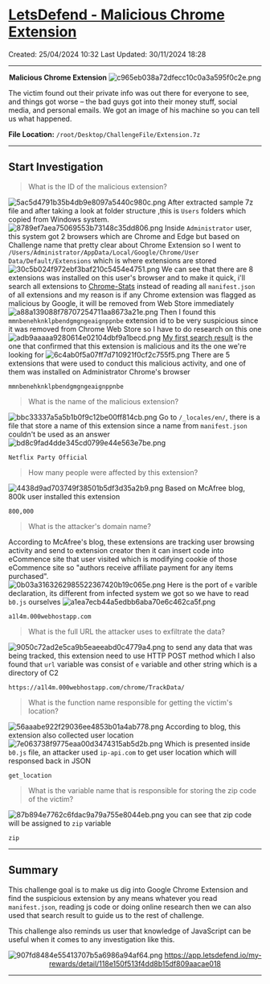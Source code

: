 # [LetsDefend - Malicious Chrome Extension](https://app.letsdefend.io/challenge/malicious-chrome-extension)
Created: 25/04/2024 10:32
Last Updated: 30/11/2024 18:28
* * *
<div align=center>

**Malicious Chrome Extension**
![c965eb038a72dfecc10c0a3a595f0c2e.png](../../_resources/c965eb038a72dfecc10c0a3a595f0c2e.png)
</div>
The victim found out their private info was out there for everyone to see, and things got worse – the bad guys got into their money stuff, social media, and personal emails. We got an image of his machine so you can tell us what happened.

**File Location:** `/root/Desktop/ChallengeFile/Extension.7z`
* * *
## Start Investigation
> What is the ID of the malicious extension?

![5ac5d4791b35b4db9e8097a5440c980c.png](../../_resources/5ac5d4791b35b4db9e8097a5440c980c.png)
After extracted sample 7z file and after taking a look at folder structure ,this is `Users` folders which copied from Windows system.
![8789ef7aea75069553b73148c35dd806.png](../../_resources/8789ef7aea75069553b73148c35dd806.png)
Inside `Administrator` user, this system got 2 browsers which are Chrome and Edge but based on Challenge name that pretty clear about Chrome Extension so I went to `/Users/Administrator/AppData/Local/Google/Chrome/User Data/Default/Extensions` which is where extensions are stored
![30c5b024f972ebf3baf210c5454e4751.png](../../_resources/30c5b024f972ebf3baf210c5454e4751.png)
We can see that there are 8 extensions was installed on this user's browser and to make it quick, i'll search all extensions to [Chrome-Stats](https://chrome-stats.com/) instead of reading all `manifest.json` of all extensions and my reason is if any Chrome extension was flagged as malicious by Google, it will be removed from Web Store immediately
![a88a139088f78707254711aa8673a21e.png](../../_resources/a88a139088f78707254711aa8673a21e.png)
Then I found this `mmnbenehknklpbendgmgngeaignppnbe` extension id to be very suspicious since it was removed from Chrome Web Store so I have to do research on this one
![adb9aaaaa9280614e02104dbf9a1becd.png](../../_resources/adb9aaaaa9280614e02104dbf9a1becd.png)
[My first search result](https://www.mcafee.com/blogs/other-blogs/mcafee-labs/malicious-cookie-stuffing-chrome-extensions-with-1-4-million-users/) is the one that confirmed that this extension is malicious and its the one we're looking for
![6c4ab0f5a07ff7d710921f0cf2c755f5.png](../../_resources/6c4ab0f5a07ff7d710921f0cf2c755f5.png)
There are 5 extensions that were used to conduct this malicious activity, and one of them was installed on Administrator Chrome's browser
```
mmnbenehknklpbendgmgngeaignppnbe
```

> What is the name of the malicious extension?

![bbc33337a5a5b1b0f9c12be00ff814cb.png](../../_resources/bbc33337a5a5b1b0f9c12be00ff814cb.png)
Go to `/_locales/en/`, there is a file that store a name of this extension since a name from `manifest.json` couldn't be used as an answer
![bd8c9fad4dde345cd0799e44e563e7be.png](../../_resources/bd8c9fad4dde345cd0799e44e563e7be.png)
```
Netflix Party Official
```

> How many people were affected by this extension?

![4438d9ad703749f38501b5df3d35a2b9.png](../../_resources/4438d9ad703749f38501b5df3d35a2b9.png)
Based on McAfree blog, 800k user installed this extension
```
800,000
```

> What is the attacker's domain name?

According to McAfree's blog, these extensions are tracking user browsing activity and send to extension creator then it can insert code into eCommence site that user visited which is modifying cookie of those eCommence site so "authors receive affiliate payment for any items purchased".    
![0b03a3163262985522367420b19c065e.png](../../_resources/0b03a3163262985522367420b19c065e.png)
Here is the port of `e` varible declaration, its different from infected system we got so we have to read `b0.js` ourselves
![a1ea7ecb44a5edbb6aba70e6c462ca5f.png](../../_resources/a1ea7ecb44a5edbb6aba70e6c462ca5f.png)
```
a1l4m.000webhostapp.com
```

> What is the full URL the attacker uses to exfiltrate the data?

![9050c72ad2e5ca9b5eaeeabd0c4779a4.png](../../_resources/9050c72ad2e5ca9b5eaeeabd0c4779a4.png)
to send any data that was being tracked, this extension need to use HTTP POST method which I also found that `url` variable was consist of `e` variable and other string which is a directory of C2 
```
https://a1l4m.000webhostapp.com/chrome/TrackData/
```

> What is the function name responsible for getting the victim's location?

![56aaabe922f29036ee4853b01a4ab778.png](../../_resources/56aaabe922f29036ee4853b01a4ab778.png)
According to blog, this extension also collected user location
![7e063738f9775eaa00d3474315ab5d2b.png](../../_resources/7e063738f9775eaa00d3474315ab5d2b.png)
Which is presented inside `b0.js` file, an attacker used `ip-api.com` to get user location which will responsed back in JSON
```
get_location
```

> What is the variable name that is responsible for storing the zip code of the victim?

![87b894e7762c6fdac9a79a755e8044eb.png](../../_resources/87b894e7762c6fdac9a79a755e8044eb.png)
you can see that zip code will be assigned to `zip` variable
```
zip
```

* * *
## Summary

This challenge goal is to make us dig into Google Chrome Extension and find the suspicious extension by any means whatever you read `manifest.json`, reading js code or doing online research then we can also used that search result to guide us to the rest of challenge.

This challenge also reminds us user that knowledge of JavaScript can be useful when it comes to any investigation like this.
<div align=center>

![907fd8484e55413707b5a6986a94af64.png](../../_resources/907fd8484e55413707b5a6986a94af64.png)
https://app.letsdefend.io/my-rewards/detail/118e150f513f4dd8b15df809aacae018
</div>

* * *
